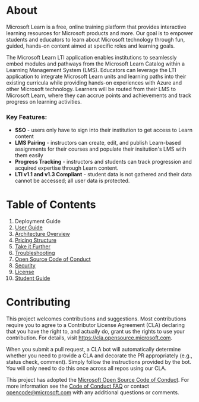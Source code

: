 # About

Microsoft Learn is a free, online training platform that provides interactive learning resources for Microsoft products and more. Our goal is to empower students and educators to learn about Microsoft technology through fun, guided, hands-on content aimed at specific roles and learning goals. 

The Microsoft Learn LTI application enables institutions to seamlessly embed modules and pathways from the Microsoft Learn Catalog within a Learning Management System (LMS). Educators can leverage the LTI application to integrate Microsoft Learn units and learning paths into their existing curricula while providing hands-on experiences with Azure and other Microsoft technology. Learners will be routed from their LMS to Microsoft Learn, where they can accrue points and achievements and track progress on learning activities. 

### Key Features: ###
* **SSO** - users only have to sign into their institution to get access to Learn content 
* **LMS Pairing** - instructors can create, edit, and publish Learn-based assignments for their courses and populate their insitution's LMS with them easily
* **Progress Tracking** - instructors and students can track progression and acquired expertise through Learn content.
* **LTI v1.1 and v1.3 Compliant** - student data is not gathered and their data cannot be accessed; all user data is protected.

# Table of Contents

1. Deployment Guide
2. [User Guide](https://github.com/microsoft/Learn-LTI/blob/master/USER_GUIDE.md)
3. [Architecture Overview](https://github.com/microsoft/Learn-LTI/blob/master/ARCHITECTURE_OVERVIEW.md)
4. [Pricing Structure](https://github.com/microsoft/Learn-LTI/blob/master/PRICING_STRUCTURE.md)
5. [Take it Further](https://github.com/microsoft/Learn-LTI/blob/master/TAKE_IT_FURTHER.md)
6. [Troubleshooting](https://github.com/microsoft/Learn-LTI/blob/master/TROUBLESHOOTING.md)
7. [Open Source Code of Conduct](https://opensource.microsoft.com/codeofconduct/) 
8. [Security](https://github.com/microsoft/Learn-LTI/blob/master/SECURITY.md)
9. [License](https://github.com/microsoft/Learn-LTI/blob/master/LICENSE)
10. [Student Guide](https://github.com/microsoft/Learn-LTI/blob/master/STUDENT_GUIDE.md)

# Contributing

This project welcomes contributions and suggestions.  Most contributions require you to agree to a
Contributor License Agreement (CLA) declaring that you have the right to, and actually do, grant us
the rights to use your contribution. For details, visit https://cla.opensource.microsoft.com.

When you submit a pull request, a CLA bot will automatically determine whether you need to provide
a CLA and decorate the PR appropriately (e.g., status check, comment). Simply follow the instructions
provided by the bot. You will only need to do this once across all repos using our CLA.

This project has adopted the [Microsoft Open Source Code of Conduct](https://opensource.microsoft.com/codeofconduct/?WT.mc_id=edna.github.jabenn).
For more information see the [Code of Conduct FAQ](https://opensource.microsoft.com/codeofconduct/faq/?WT.mc_id=edna.github.jabenn) or
contact [opencode@microsoft.com](mailto:opencode@microsoft.com) with any additional questions or comments.
